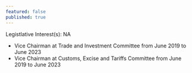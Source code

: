 ```yaml
---
featured: false
published: true
---
```

Legistlative Interest(s): NA

* Vice Chairman at Trade and Investment Committee from June 2019 to June 2023
* Vice Chairman at Customs, Excise and Tariffs Committee from June 2019 to June 2023
